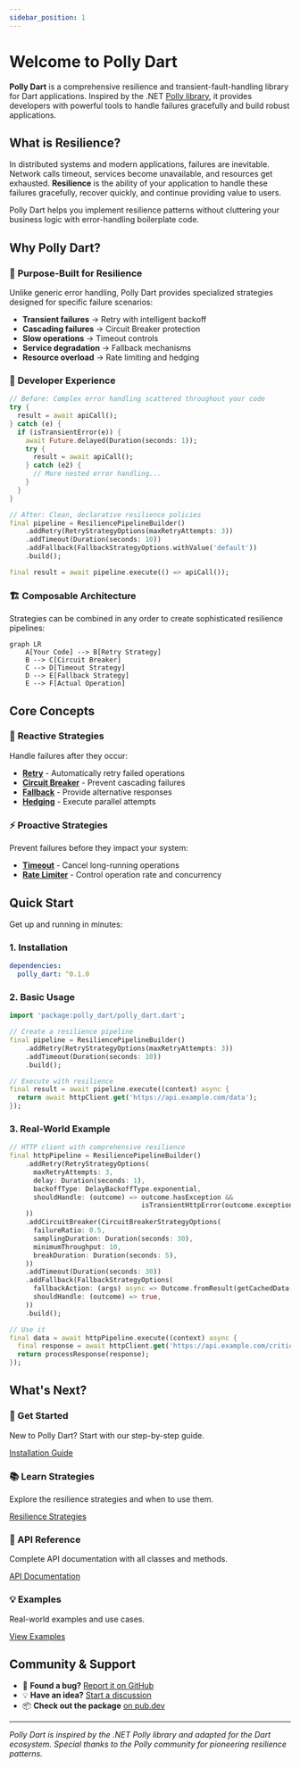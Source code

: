 ```yaml
---
sidebar_position: 1
---
```


# Welcome to Polly Dart

**Polly Dart** is a comprehensive resilience and transient-fault-handling library for Dart applications. Inspired by the .NET [Polly library](https://github.com/App-vNext/Polly), it provides developers with powerful tools to handle failures gracefully and build robust applications.

## What is Resilience?

In distributed systems and modern applications, failures are inevitable. Network calls timeout, services become unavailable, and resources get exhausted. **Resilience** is the ability of your application to handle these failures gracefully, recover quickly, and continue providing value to users.

Polly Dart helps you implement resilience patterns without cluttering your business logic with error-handling boilerplate code.

## Why Polly Dart?

### 🎯 **Purpose-Built for Resilience**
Unlike generic error handling, Polly Dart provides specialized strategies designed for specific failure scenarios:
- **Transient failures** → Retry with intelligent backoff
- **Cascading failures** → Circuit Breaker protection  
- **Slow operations** → Timeout controls
- **Service degradation** → Fallback mechanisms
- **Resource overload** → Rate limiting and hedging

### 🔧 **Developer Experience**
```dart
// Before: Complex error handling scattered throughout your code
try {
  result = await apiCall();
} catch (e) {
  if (isTransientError(e)) {
    await Future.delayed(Duration(seconds: 1));
    try {
      result = await apiCall();
    } catch (e2) {
      // More nested error handling...
    }
  }
}

// After: Clean, declarative resilience policies
final pipeline = ResiliencePipelineBuilder()
    .addRetry(RetryStrategyOptions(maxRetryAttempts: 3))
    .addTimeout(Duration(seconds: 10))
    .addFallback(FallbackStrategyOptions.withValue('default'))
    .build();

final result = await pipeline.execute(() => apiCall());
```

### 🏗️ **Composable Architecture**
Strategies can be combined in any order to create sophisticated resilience pipelines:

```mermaid
graph LR
    A[Your Code] --> B[Retry Strategy]
    B --> C[Circuit Breaker]
    C --> D[Timeout Strategy]
    D --> E[Fallback Strategy]
    E --> F[Actual Operation]
```

## Core Concepts

### 🔄 **Reactive Strategies**
Handle failures after they occur:
- **[Retry](./strategies/retry)** - Automatically retry failed operations
- **[Circuit Breaker](./strategies/circuit-breaker)** - Prevent cascading failures
- **[Fallback](./strategies/fallback)** - Provide alternative responses
- **[Hedging](./strategies/hedging)** - Execute parallel attempts

### ⚡ **Proactive Strategies** 
Prevent failures before they impact your system:
- **[Timeout](./strategies/timeout)** - Cancel long-running operations
- **[Rate Limiter](./strategies/rate-limiter)** - Control operation rate and concurrency

## Quick Start

Get up and running in minutes:

### 1. Installation
```yaml
dependencies:
  polly_dart: ^0.1.0
```

### 2. Basic Usage
```dart
import 'package:polly_dart/polly_dart.dart';

// Create a resilience pipeline
final pipeline = ResiliencePipelineBuilder()
    .addRetry(RetryStrategyOptions(maxRetryAttempts: 3))
    .addTimeout(Duration(seconds: 10))
    .build();

// Execute with resilience
final result = await pipeline.execute((context) async {
  return await httpClient.get('https://api.example.com/data');
});
```

### 3. Real-World Example
```dart
// HTTP client with comprehensive resilience
final httpPipeline = ResiliencePipelineBuilder()
    .addRetry(RetryStrategyOptions(
      maxRetryAttempts: 3,
      delay: Duration(seconds: 1),
      backoffType: DelayBackoffType.exponential,
      shouldHandle: (outcome) => outcome.hasException && 
                                 isTransientHttpError(outcome.exception),
    ))
    .addCircuitBreaker(CircuitBreakerStrategyOptions(
      failureRatio: 0.5,
      samplingDuration: Duration(seconds: 30),
      minimumThroughput: 10,
      breakDuration: Duration(seconds: 5),
    ))
    .addTimeout(Duration(seconds: 30))
    .addFallback(FallbackStrategyOptions(
      fallbackAction: (args) async => Outcome.fromResult(getCachedData()),
      shouldHandle: (outcome) => true,
    ))
    .build();

// Use it
final data = await httpPipeline.execute((context) async {
  final response = await httpClient.get('https://api.example.com/critical-data');
  return processResponse(response);
});
```

## What's Next?

<div className="row">
  <div className="col col--6">
    <div className="card">
      <div className="card__header">
        <h3>🚀 Get Started</h3>
      </div>
      <div className="card__body">
        <p>New to Polly Dart? Start with our step-by-step guide.</p>
        <a href="./getting-started/installation" className="button button--primary">
          Installation Guide
        </a>
      </div>
    </div>
  </div>
  <div className="col col--6">
    <div className="card">
      <div className="card__header">
        <h3>📚 Learn Strategies</h3>
      </div>
      <div className="card__body">
        <p>Explore the resilience strategies and when to use them.</p>
        <a href="./strategies/overview" className="button button--primary">
          Resilience Strategies
        </a>
      </div>
    </div>
  </div>
</div>

<div className="row margin-top--lg">
  <div className="col col--6">
    <div className="card">
      <div className="card__header">
        <h3>🔧 API Reference</h3>
      </div>
      <div className="card__body">
        <p>Complete API documentation with all classes and methods.</p>
        <a href="./api/resilience-pipeline" className="button button--primary">
          API Documentation
        </a>
      </div>
    </div>
  </div>
  <div className="col col--6">
    <div className="card">
      <div className="card__header">
        <h3>💡 Examples</h3>
      </div>
      <div className="card__body">
        <p>Real-world examples and use cases.</p>
        <a href="./examples/http-client" className="button button--primary">
          View Examples
        </a>
      </div>
    </div>
  </div>
</div>

## Community & Support

- 🐛 **Found a bug?** [Report it on GitHub](https://github.com/flutterninja9/polly_dart/issues)
- 💡 **Have an idea?** [Start a discussion](https://github.com/flutterninja9/polly_dart/discussions)
- 📦 **Check out the package** [on pub.dev](https://pub.dev/packages/polly_dart)

---

*Polly Dart is inspired by the .NET Polly library and adapted for the Dart ecosystem. Special thanks to the Polly community for pioneering resilience patterns.*
